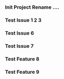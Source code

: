### Init Project Rename ....

### Test Issue 1 2 3 

### Test Issue 6


### Test Issue 7


### Test Feature 8


### Test Feature  9